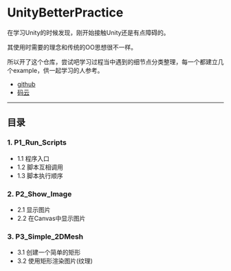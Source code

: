 # UnityBetterPractice
在学习Unity的时候发现，刚开始接触Unity还是有点障碍的。

其使用时需要的理念和传统的OO思想很不一样。

所以开了这个仓库，尝试吧学习过程当中遇到的细节点分类整理，每一个都建立几个example，供一起学习的人参考。

* [github](https://github.com/warmwine/unitybetterpractice)
* [码云](https://gitee.com/warmwine/unitybetterpractice)

-----
## 目录

### 1. P1_Run_Scripts
* 1.1 程序入口
* 1.2 脚本互相调用
* 1.3 脚本执行顺序
### 2. P2_Show_Image
* 2.1 显示图片
* 2.2 在Canvas中显示图片
### 3. P3_Simple_2DMesh
* 3.1 创建一个简单的矩形
* 3.2 使用矩形渲染图片(纹理)
